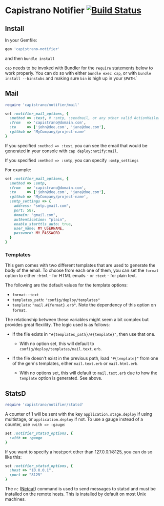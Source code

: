 # Capistrano Notifier [![Build Status](https://secure.travis-ci.org/cramerdev/capistrano-notifier.png)](https://secure.travis-ci.org/cramerdev/capistrano-notifier)


## Install

In your Gemfile:

```rb
gem 'capistrano-notifier'
```

and then `bundle install`

`cap` needs to be invoked with Bundler for the `require` statements
below to work properly. You can do so with either `bundle exec cap`, or
with `bundle install --binstubs` and making sure `bin` is high up in your
`$PATH`.`


## Mail

```rb
require 'capistrano/notifier/mail'

set :notifier_mail_options, {
  :method => :test, # :smtp, :sendmail, or any other valid ActionMailer delivery method
  :from   => 'capistrano@domain.com',
  :to     => ['john@doe.com', 'jane@doe.com'],
  :github => 'MyCompany/project-name'
}
```

If you specified `:method => :test`, you can see the email that would be
generated in your console with `cap deploy:notify:mail`.

If you specified `:method => :smtp`, you can specify `:smtp_settings`

For example:

```rb
set :notifier_mail_options, {
  :method => :smtp,
  :from   => 'capistrano@domain.com',
  :to     => ['john@doe.com', 'jane@doe.com'],
  :github => 'MyCompany/project-name',
  :smtp_settings => {
    address: "smtp.gmail.com",
    port: 587,
    domain: "gmail.com",
    authentication: "plain",
    enable_starttls_auto: true,
    user_name: MY_USERNAME,
    password: MY_PASSWORD
  }
}
```

### Templates

This gem comes with two different templates that are used to generate the body of the email. To choose from each one of them, you can set the `format` option to either `:html` - for HTML emails - or `:text` - for plain text.

The following are the default values for the template options:

 - `format`: `:text`
 - `templates_path`: `"config/deploy/templates"`
 - `template`: `"mail.#{format}.erb"`. Note the dependency of this option on `format`.

The relationship between these variables might seem a bit complex but provides great flexiility. The logic used is as follows:

 - If the file exists in `"#{templates_path}/#{template}"`, then use that one.
   - With no option set, this will default to `config/deploy/templates/mail.text.erb`.

 - If the file doesn't exist in the previous path, load `"#{template}"` from one of the gem's templates, either `mail.text.erb` or `mail.html.erb`.
   - With no options set, this will default to `mail.text.erb` due to how the `template` option is generated. See above.

## StatsD

```rb
require 'capistrano/notifier/statsd'
```

A counter of 1 will be sent with the key `application.stage.deploy` if using
multistage, or `application.deploy` if not. To use a gauge instead of a counter,
use `:with => :gauge`:

```rb
set :notifier_statsd_options, {
  :with => :gauge
}
```

If you want to specify a host:port other than
127.0.0.1:8125, you can do so like this:

```rb
set :notifier_statsd_options, {
  :host => "10.0.0.1",
  :port => "8125"
}
```

The `nc` ([Netcat](http://netcat.sourceforge.net/)) command is used to send messages to statsd and must be installed on the remote hosts. This is installed by default on most Unix machines.
